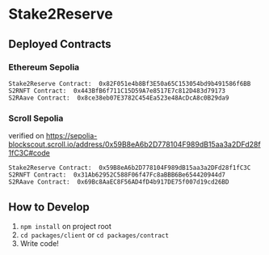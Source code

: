# Stake2Reserve


## Deployed Contracts
### Ethereum Sepolia
```
Stake2Reserve Contract:  0x82F051e4b8Bf3E50a65C153054bd9b491586f6BB
S2RNFT Contract:  0x443BfB6f711C15D59A7e8517E7c812D483d79173
S2RAave Contract:  0x8ce38eb07E3782C454Ea523e48AcDcA8c0B29da9
```
### Scroll Sepolia
verified on https://sepolia-blockscout.scroll.io/address/0x59B8eA6b2D778104F989dB15aa3a2DFd28f1fC3C#code
```
Stake2Reserve Contract:  0x59B8eA6b2D778104F989dB15aa3a2DFd28f1fC3C
S2RNFT Contract:  0x31Ab62952C588F06f47Fc8aBBB6Be654420944d7
S2RAave Contract:  0x69Bc8AaEC8F56AD4fD4b917DE75f007d19cd26BD
```


## How to Develop

1. `npm install` on project root
2. `cd packages/client` or `cd packages/contract`
3. Write code!
